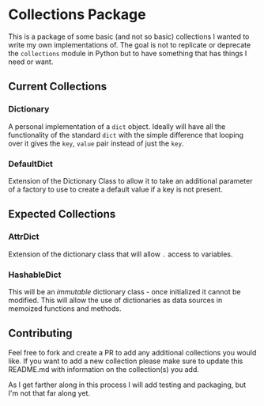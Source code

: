 # Collections Package

This is a package of some basic (and not so basic) collections I wanted to write my
own implementations of. The goal is not to replicate or deprecate the `collections` 
module in Python but to have something that has things I need or want. 

## Current Collections

### Dictionary

A personal implementation of a `dict` object. Ideally will have all the functionality
of the standard `dict` with the simple difference that looping over it gives the 
`key`, `value` pair instead of just the `key`.

### DefaultDict

Extension of the Dictionary Class to allow it to take an additional parameter of a 
factory to use to create a default value if a key is not present.

## Expected Collections

### AttrDict

Extension of the dictionary class that will allow `.` access to variables.

### HashableDict

This will be an _immutable_ dictionary class - once initialized it cannot be modified.
This will allow the use of dictionaries as data sources in memoized functions and methods.

## Contributing

Feel free to fork and create a PR to add any additional collections you would like. 
If you want to add a new collection please make sure to update this README.md with
information on the collection(s) you add.

As I get farther along in this process I will add testing and packaging, but I'm not 
that far along yet.
